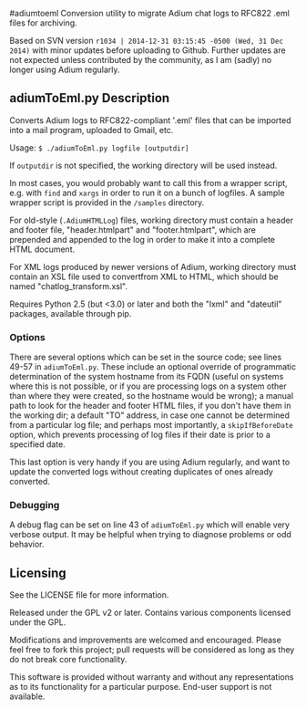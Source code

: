 #adiumtoeml
Conversion utility to migrate Adium chat logs to RFC822 .eml files for archiving.

Based on SVN version `r1034 | 2014-12-31 03:15:45 -0500 (Wed, 31 Dec 2014)` with minor updates before uploading to Github.  Further updates are not expected unless contributed by the community, as I am (sadly) no longer using Adium regularly. 

## adiumToEml.py Description

Converts Adium logs to RFC822-compliant '.eml' files that can be imported into a mail program, uploaded to Gmail, etc.

Usage: 
`$ ./adiumToEml.py logfile [outputdir]`

If `outputdir` is not specified, the working directory will be used instead.

In most cases, you would probably want to call this from a wrapper script, e.g. with `find` and `xargs` in order to run it on a bunch of logfiles.  A sample wrapper script is provided in the `/samples` directory.

For old-style (`.AdiumHTMLLog`) files, working directory must contain a header and footer file, "header.htmlpart" and "footer.htmlpart", which are prepended and appended to the log in order to make it into a complete HTML document.

For XML logs produced by newer versions of Adium, working directory must contain an XSL file used to convertfrom XML to HTML, which should be named "chatlog_transform.xsl".

Requires Python 2.5 (but <3.0) or later and both the "lxml" and "dateutil" packages, available through pip.

### Options

There are several options which can be set in the source code; see lines 49-57 in `adiumToEml.py`. These include an optional override of programmatic determination of the system hostname from its FQDN (useful on systems where this is not possible, or if you are processing logs on a system other than where they were created, so the hostname would be wrong); a manual path to look for the header and footer HTML files, if you don't have them in the working dir; a default "TO" address, in case one cannot be determined from a particular log file; and perhaps most importantly, a `skipIfBeforeDate` option, which prevents processing of log files if their date is prior to a specified date.

This last option is very handy if you are using Adium regularly, and want to update the converted logs without creating duplicates of ones already converted. 

### Debugging

A debug flag can be set on line 43 of `adiumToEml.py` which will enable very verbose output.  It may be helpful when trying to diagnose problems or odd behavior.

## Licensing

See the LICENSE file for more information.

Released under the GPL v2 or later. Contains various components licensed under the GPL.

Modifications and improvements are welcomed and encouraged.  Please feel free to fork this project; pull requests will be considered as long as they do not break core functionality.

This software is provided without warranty and without any representations as to its functionality for a particular purpose.  End-user support is not available. 
